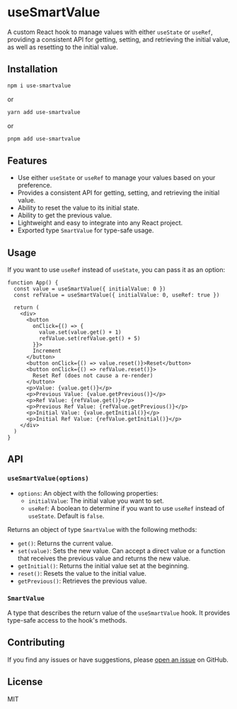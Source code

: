 # useSmartValue

A custom React hook to manage values with either `useState` or `useRef`, providing a consistent API for getting, setting, and retrieving the initial value, as well as resetting to the initial value.

## Installation

```bash
npm i use-smartvalue
```

or

```bash
yarn add use-smartvalue
```

or

```bash
pnpm add use-smartvalue
```

## Features

- Use either `useState` or `useRef` to manage your values based on your preference.
- Provides a consistent API for getting, setting, and retrieving the initial value.
- Ability to reset the value to its initial state.
- Ability to get the previous value.
- Lightweight and easy to integrate into any React project.
- Exported type `SmartValue` for type-safe usage.

## Usage

If you want to use `useRef` instead of `useState`, you can pass it as an option:

```tsx
function App() {
  const value = useSmartValue({ initialValue: 0 })
  const refValue = useSmartValue({ initialValue: 0, useRef: true })

  return (
    <div>
      <button
        onClick={() => {
          value.set(value.get() + 1)
          refValue.set(refValue.get() + 5)
        }}>
        Increment
      </button>
      <button onClick={() => value.reset()}>Reset</button>
      <button onClick={() => refValue.reset()}>
        Reset Ref (does not cause a re-render)
      </button>
      <p>Value: {value.get()}</p>
      <p>Previous Value: {value.getPrevious()}</p>
      <p>Ref Value: {refValue.get()}</p>
      <p>Previous Ref Value: {refValue.getPrevious()}</p>
      <p>Initial Value: {value.getInitial()}</p>
      <p>Initial Ref Value: {refValue.getInitial()}</p>
    </div>
  )
}
```

## API

### `useSmartValue(options)`

- `options`: An object with the following properties:
  - `initialValue`: The initial value you want to set.
  - `useRef`: A boolean to determine if you want to use `useRef` instead of `useState`. Default is `false`.

Returns an object of type `SmartValue` with the following methods:

- `get()`: Returns the current value.
- `set(value)`: Sets the new value. Can accept a direct value or a function that receives the previous value and returns the new value.
- `getInitial()`: Returns the initial value set at the beginning.
- `reset()`: Resets the value to the initial value.
- `getPrevious()`: Retrieves the previous value.

### `SmartValue`

A type that describes the return value of the `useSmartValue` hook. It provides type-safe access to the hook's methods.

## Contributing

If you find any issues or have suggestions, please [open an issue](https://github.com/DevOsamaIslam/use-smartvalue/issues) on GitHub.

## License

MIT
